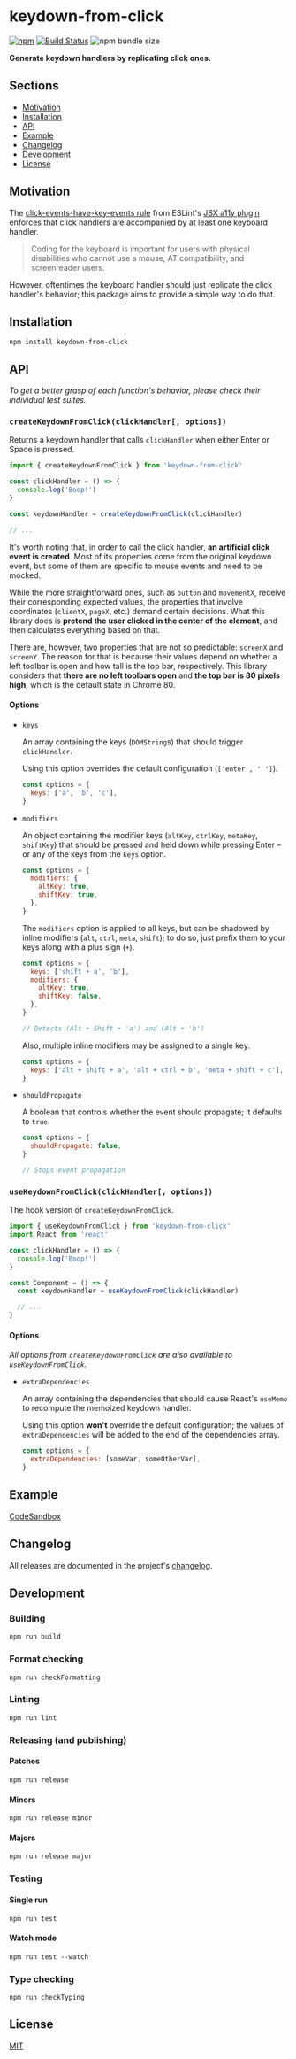 # keydown-from-click

[![npm](https://img.shields.io/npm/v/keydown-from-click.svg)](https://www.npmjs.com/package/keydown-from-click) [![Build Status](https://travis-ci.org/alcar/keydown-from-click.svg?branch=master)](https://travis-ci.org/alcar/keydown-from-click) ![npm bundle size](https://img.shields.io/bundlephobia/minzip/keydown-from-click)

**Generate keydown handlers by replicating click ones.**

## Sections

- [Motivation](#motivation)
- [Installation](#installation)
- [API](#api)
- [Example](#example)
- [Changelog](#changelog)
- [Development](#development)
- [License](#license)

## Motivation

The [click-events-have-key-events rule](https://github.com/evcohen/eslint-plugin-jsx-a11y/blob/HEAD/docs/rules/click-events-have-key-events.md) from ESLint's [JSX a11y plugin](https://github.com/evcohen/eslint-plugin-jsx-a11y) enforces that click handlers are accompanied by at least one keyboard handler.

> Coding for the keyboard is important for users with physical disabilities who cannot use a mouse, AT compatibility, and screenreader users.

However, oftentimes the keyboard handler should just replicate the click handler's behavior; this package aims to provide a simple way to do that.

## Installation

```
npm install keydown-from-click
```

## API

_To get a better grasp of each function's behavior, please check their individual test suites._

### `createKeydownFromClick(clickHandler[, options])`

Returns a keydown handler that calls `clickHandler` when either Enter or Space is pressed.

```js
import { createKeydownFromClick } from 'keydown-from-click'

const clickHandler = () => {
  console.log('Boop!')
}

const keydownHandler = createKeydownFromClick(clickHandler)

// ...
```

It's worth noting that, in order to call the click handler, **an artificial click event is created**. Most of its properties come from the original keydown event, but some of them are specific to mouse events and need to be mocked.

While the more straightforward ones, such as `button` and `movementX`, receive their corresponding expected values, the properties that involve coordinates (`clientX`, `pageX`, etc.) demand certain decisions. What this library does is **pretend the user clicked in the center of the element**, and then calculates everything based on that.

There are, however, two properties that are not so predictable: `screenX` and `screenY`. The reason for that is because their values depend on whether a left toolbar is open and how tall is the top bar, respectively. This library considers that **there are no left toolbars open** and **the top bar is 80 pixels high**, which is the default state in Chrome 80.

#### Options

- `keys`

  An array containing the keys (`DOMString`s) that should trigger `clickHandler`.

  Using this option overrides the default configuration (`['enter', ' ']`).

  ```js
  const options = {
    keys: ['a', 'b', 'c'],
  }
  ```

- `modifiers`

  An object containing the modifier keys (`altKey`, `ctrlKey`, `metaKey`, `shiftKey`) that should be pressed and held down while pressing Enter – or any of the keys from the `keys` option.

  ```js
  const options = {
    modifiers: {
      altKey: true,
      shiftKey: true,
    },
  }
  ```

  The `modifiers` option is applied to all keys, but can be shadowed by inline modifiers (`alt`, `ctrl`, `meta`, `shift`); to do so, just prefix them to your keys along with a plus sign (`+`).

  ```js
  const options = {
    keys: ['shift + a', 'b'],
    modifiers: {
      altKey: true,
      shiftKey: false,
    },
  }

  // Detects (Alt + Shift + 'a') and (Alt + 'b')
  ```

  Also, multiple inline modifiers may be assigned to a single key.

  ```js
  const options = {
    keys: ['alt + shift + a', 'alt + ctrl + b', 'meta + shift + c'],
  }
  ```

- `shouldPropagate`

  A boolean that controls whether the event should propagate; it defaults to `true`.

  ```js
  const options = {
    shouldPropagate: false,
  }

  // Stops event propagation
  ```

### `useKeydownFromClick(clickHandler[, options])`

The hook version of `createKeydownFromClick`.

```js
import { useKeydownFromClick } from 'keydown-from-click'
import React from 'react'

const clickHandler = () => {
  console.log('Boop!')
}

const Component = () => {
  const keydownHandler = useKeydownFromClick(clickHandler)

  // ...
}
```

#### Options

_All options from `createKeydownFromClick` are also available to `useKeydownFromClick`._

- `extraDependencies`

  An array containing the dependencies that should cause React's `useMemo` to recompute the memoized keydown handler.

  Using this option **won't** override the default configuration; the values of `extraDependencies` will be added to the end of the dependencies array.

  ```js
  const options = {
    extraDependencies: [someVar, someOtherVar],
  }
  ```

## Example

[CodeSandbox](https://codesandbox.io/s/keydown-from-click-example-rwsxk)

## Changelog

All releases are documented in the project's [changelog](/CHANGELOG.md).

## Development

### Building

```
npm run build
```

### Format checking

```
npm run checkFormatting
```

### Linting

```
npm run lint
```

### Releasing (and publishing)

#### Patches

```
npm run release
```

#### Minors

```
npm run release minor
```

#### Majors

```
npm run release major
```

### Testing

#### Single run

```
npm run test
```

#### Watch mode

```
npm run test --watch
```

### Type checking

```
npm run checkTyping
```

## License

[MIT](/LICENSE)
